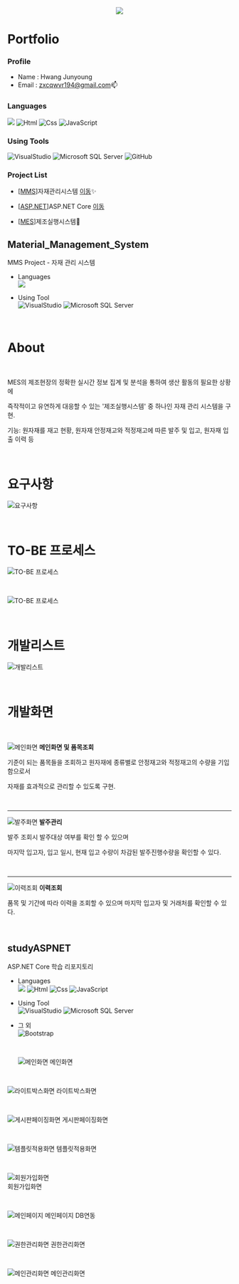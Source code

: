 <p align="center" dir="auto">
    <a target="_blank" rel="noopener noreferrer nofollow" href="https://camo.githubusercontent.com/0a8394c0ebe79b04b29d7b9d84399d07ec746f8b761c8251b8c4789ab02b541c/68747470733a2f2f726561646d652d747970696e672d7376672e6865726f6b756170702e636f6d2f3f6c696e65733d48656c6c6f3b57656c636f6d652b746f2b6d792b70726f66696c65213b486176652b612b6c6f6f6b2b61726f756e642126666f6e743d46697261253230436f646526636f6c6f723d2532334436324637392663656e7465723d747275652677696474683d323830266865696768743d3530"><img src="https://camo.githubusercontent.com/0a8394c0ebe79b04b29d7b9d84399d07ec746f8b761c8251b8c4789ab02b541c/68747470733a2f2f726561646d652d747970696e672d7376672e6865726f6b756170702e636f6d2f3f6c696e65733d48656c6c6f3b57656c636f6d652b746f2b6d792b70726f66696c65213b486176652b612b6c6f6f6b2b61726f756e642126666f6e743d46697261253230436f646526636f6c6f723d2532334436324637392663656e7465723d747275652677696474683d323830266865696768743d3530" data-canonical-src="https://readme-typing-svg.herokuapp.com/?lines=Hello;Welcome+to+my+profile!;Have+a+look+around!&amp;font=Fira%20Code&amp;color=%23D62F79&amp;center=true&amp;width=280&amp;height=50" style="max-width: 100%;"></a>
</p>

# Portfolio
### Profile
- Name : Hwang Junyoung
- Email : <a href="zxcqwvr194@gmail.com">zxcqwvr194@gmail.com</a>📫

<!--
### Hi there 👋

**roving324/roving324** is a ✨ _special_ ✨ repository because its `README.md` (this file) appears on your GitHub profile.
Here are some ideas to get you started:

- 🔭 I’m currently working on ...
- 🌱 I’m currently learning ...
- 👯 I’m looking to collaborate on ...
- 🤔 I’m looking for help with ...
- 💬 Ask me about ...
- 📫 How to reach me: ...
- 😄 Pronouns: ...
- ⚡ Fun fact: ...
-->

### Languages
<img src="https://camo.githubusercontent.com/dd433625a6e00049c26f08143705ff9e32d5da44f503f1be133664b11e37e34b/68747470733a2f2f696d672e736869656c64732e696f2f62616467652f432532332d3233393132303f7374796c653d666f722d7468652d6261646765266c6f676f3d632d7368617270266c6f676f436f6c6f723d7768697465" data-canonical-src="https://img.shields.io/badge/C%23-239120?style=for-the-badge&amp;logo=c-sharp&amp;logoColor=white" style="max-width: 100%;"> <img alt="Html" src ="https://img.shields.io/badge/HTML-E34F26.svg?&style=for-the-badge&logo=HTML5&logoColor=white"/> <img alt="Css" src ="https://img.shields.io/badge/CSS-1572B6.svg?&style=for-the-badge&logo=CSS3&logoColor=white"/> <img alt="JavaScript" src ="https://img.shields.io/badge/JavaScriipt-F7DF1E.svg?&style=for-the-badge&logo=JavaScript&logoColor=olive"/>

### Using Tools
<img alt="VisualStudio" src ="https://img.shields.io/badge/VisualStudio-5C2D91.svg?&style=for-the-badge&logo=VisualStudio&logoColor=Magenta "/> <img alt="Microsoft SQL Server" src ="https://img.shields.io/badge/Microsoft SQL Server-CC2927.svg?&style=for-the-badge&logo=Microsoft SQL Server&logoColor=sirver"/> <img alt="GitHub" src ="https://img.shields.io/badge/GitHub-333664.svg?&style=for-the-badge&logo=GitHub&amp;logoColor=sirver"/>


### Project List

- [<a href="https://github.com/roving324/Material_Management_System">MMS</a>]자재관리시스템 <a href="#MMS">이동</a>✨

- [<a href="https://github.com/roving324/studyASPNET">ASP.NET</a>]ASP.NET Core <a href="#ASP.NET">이동</a>

- [<a href="https://github.com/roving324/KDT_MES_EDU">MES</a>]제조실행시스템🔨

<a name="MMS"></a>
## Material_Management_System 
MMS Project - 자재 관리 시스템

- Languages <br/><img src="https://camo.githubusercontent.com/dd433625a6e00049c26f08143705ff9e32d5da44f503f1be133664b11e37e34b/68747470733a2f2f696d672e736869656c64732e696f2f62616467652f432532332d3233393132303f7374796c653d666f722d7468652d6261646765266c6f676f3d632d7368617270266c6f676f436f6c6f723d7768697465" data-canonical-src="https://img.shields.io/badge/C%23-239120?style=for-the-badge&amp;logo=c-sharp&amp;logoColor=white" style="max-width: 100%;">

- Using Tool <br/>
<img alt="VisualStudio" src ="https://img.shields.io/badge/VisualStudio-5C2D91.svg?&style=for-the-badge&logo=VisualStudio&logoColor=Magenta "/> <img alt="Microsoft SQL Server" src ="https://img.shields.io/badge/Microsoft SQL Server-CC2927.svg?&style=for-the-badge&logo=Microsoft SQL Server&logoColor=sirver"/>

<br/>

# About

<br/>

<P>MES의 제조현장의 정확한 실시간 정보 집계 및 분석을 통하여 생산 활동의 필요한 상황에</P>
<P>즉작적이고 유연하게 대응할 수 있는 '제조실행시스템' 중 하나인 자재 관리 시스템을 구현.</P>
<P>기능: 원자재를 재고 현황, 원자재 안정재고와 적정재고에 따른 발주 및 입고, 원자재 입출 이력 등</P>

<br/>

# 요구사항
![요구사항](https://github.com/roving324/Material_Management_System/blob/master/Img/%EC%9A%94%EA%B5%AC%EC%82%AC%ED%95%AD.PNG)

<br/>

# TO-BE 프로세스
![TO-BE 프로세스](https://github.com/roving324/Material_Management_System/blob/master/Img/ToBe.PNG)

<br/>

![TO-BE 프로세스](https://github.com/roving324/Material_Management_System/blob/master/Img/ToBe2.PNG)

<br/>

# 개발리스트
![개발리스트](https://github.com/roving324/Material_Management_System/blob/master/Img/%EA%B0%9C%EB%B0%9C%EB%A6%AC%EC%8A%A4%ED%8A%B8.PNG)

<br/>

# 개발화면

<br/>

![메인화면](https://github.com/roving324/Material_Management_System/blob/master/Img/Main.PNG)
**메인화면 및 품목조회**
<p>기준이 되는 품목들을 조회하고 원자재에 종류별로 안정재고와 적정재고의 수량을 기입함으로서</p>
<p>자재를 효과적으로 관리할 수 있도록 구현.</p>

<br/>
<hr/>

![발주화면](https://github.com/roving324/Material_Management_System/blob/master/Img/Order.PNG)
**발주관리**
<p>발주 조회시 발주대상 여부를 확인 할 수 있으며 </p>
<p>마지막 입고자, 입고 일시, 현재 입고 수량이 차감된 발주진행수량을 확인할 수 있다.</p>

<br/>
<hr/>

![이력조회](https://github.com/roving324/Material_Management_System/blob/master/Img/List.PNG)
**이력조회**
<p>품목 및 기간에 따라 이력을 조회할 수 있으며 마지막 입고자 및 거래처를 확인할 수 있다.</p>

<br/>

<a name="ASP.NET"></a>
## studyASPNET
ASP.NET Core 학습 리포지토리

- Languages <br/>
<img src="https://camo.githubusercontent.com/dd433625a6e00049c26f08143705ff9e32d5da44f503f1be133664b11e37e34b/68747470733a2f2f696d672e736869656c64732e696f2f62616467652f432532332d3233393132303f7374796c653d666f722d7468652d6261646765266c6f676f3d632d7368617270266c6f676f436f6c6f723d7768697465" data-canonical-src="https://img.shields.io/badge/C%23-239120?style=for-the-badge&amp;logo=c-sharp&amp;logoColor=white" style="max-width: 100%;"> <img alt="Html" src ="https://img.shields.io/badge/HTML-E34F26.svg?&style=for-the-badge&logo=HTML5&logoColor=white"/> <img alt="Css" src ="https://img.shields.io/badge/CSS-1572B6.svg?&style=for-the-badge&logo=CSS3&logoColor=white"/> <img alt="JavaScript" src ="https://img.shields.io/badge/JavaScriipt-F7DF1E.svg?&style=for-the-badge&logo=JavaScript&logoColor=olive"/>

- Using Tool <br/>
<img alt="VisualStudio" src ="https://img.shields.io/badge/VisualStudio-5C2D91.svg?&style=for-the-badge&logo=VisualStudio&logoColor=Magenta "/> <img alt="Microsoft SQL Server" src ="https://img.shields.io/badge/Microsoft SQL Server-CC2927.svg?&style=for-the-badge&logo=Microsoft SQL Server&logoColor=sirver"/>

- 그 외<br/>
  <img alt="Bootstrap" src ="https://img.shields.io/badge/Bootstrap-7952B3.svg?&style=for-the-badge&logo=Bootstrap&logoColor=violet"/>
  
  <br/>
  
  ![메인화면](https://github.com/roving324/studyASPNET/blob/main/Images/html_screen01.png)
메인화면

<br/>

![라이트박스화면](https://github.com/roving324/studyASPNET/blob/main/Images/html_screen02.png)
라이트박스화면<br/>

<br/>

![게시판페이징화면](https://github.com/roving324/studyASPNET/blob/main/Images/Index.PNG)
게시판페이징화면

<br/>

![템플릿적용화면](https://github.com/roving324/studyASPNET/blob/main/Images/template.PNG)
템플릿적용화면

<br/>

![회원가입화면](https://github.com/roving324/studyASPNET/blob/main/Images/register.png)<br/>
회원가입화면

<br/>

![메인페이지](https://github.com/roving324/studyASPNET/blob/main/Images/Day09.PNG)
메인페이지 DB연동

<br/>

![권한관리화면](https://github.com/roving324/studyASPNET/blob/main/Images/Roles.PNG)
권한관리화면

<br/>

![메인관리화면](https://github.com/roving324/studyASPNET/blob/main/Images/Profile.PNG)
메인관리화면
